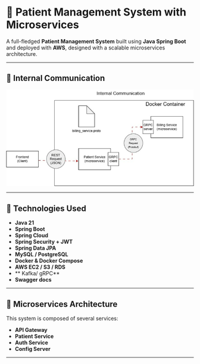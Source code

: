 # 🏥 Patient Management System with Microservices

A full-fledged **Patient Management System** built using **Java Spring Boot** and deployed with **AWS**, designed with a scalable microservices architecture.

---

## 📸 Internal Communication

![System Overview](./images/image.png)

---

## 🚀 Technologies Used

- **Java 21**
- **Spring Boot**
- **Spring Cloud**
- **Spring Security + JWT**
- **Spring Data JPA**
- **MySQL / PostgreSQL**
- **Docker & Docker Compose**
- **AWS EC2 / S3 / RDS**
- ** Kafka/ gRPC**
- **Swagger docs**

---

## 🧩 Microservices Architecture

This system is composed of several services:

- **API Gateway**
- **Patient Service**
- **Auth Service**
- **Config Server**

---



